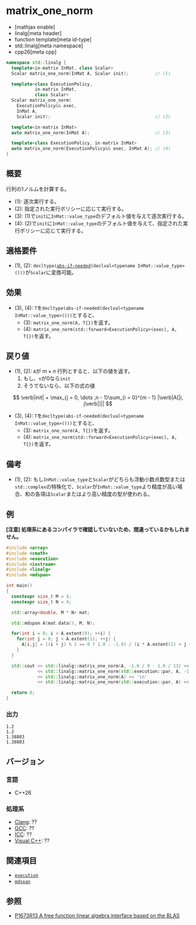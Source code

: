 # matrix_one_norm

* [mathjax enable]
* linalg[meta header]
* function template[meta id-type]
* std::linalg[meta namespace]
* cpp26[meta cpp]

```cpp
namespace std::linalg {
  template<in-matrix InMat, class Scalar>
  Scalar matrix_one_norm(InMat A, Scalar init);          // (1)

  template<class ExecutionPolicy,
           in-matrix InMat,
           class Scalar>
  Scalar matrix_one_norm(
    ExecutionPolicy&& exec,
    InMat A,
    Scalar init);                                        // (2)

  template<in-matrix InMat>
  auto matrix_one_norm(InMat A);                         // (3)

  template<class ExecutionPolicy, in-matrix InMat>
  auto matrix_one_norm(ExecutionPolicy&& exec, InMat A); // (4)
}
```


## 概要
行列の1ノルムを計算する。

- (1): 逐次実行する。
- (2): 指定された実行ポリシーに応じて実行する。
- (3): (1)で`init`に`InMat::value_type`のデフォルト値を与えて逐次実行する。
- (4): (2)で`init`に`InMat::value_type`のデフォルト値を与えて、指定された実行ポリシーに応じて実行する。


## 適格要件
- (1), (2): `decltype(`[`abs-if-needed`](abs-if-needed.md)`(declval<typename InMat::value_type>()))`が`Scalar`に変換可能。


## 効果
- (3), (4): `T`を`decltype(abs-if-needed(declval<typename InMat::value_type>()))`とすると、
  + (3): `matrix_one_norm(A, T{})`を返す。
  + (4): `matrix_one_norm(std::forward<ExecutionPolicy>(exec), A, T{})`を返す。


## 戻り値
- (1), (2): `A`が $m \times n$ 行列とすると、以下の値を返す。
  1. もし、`n`が0なら`init`
  2. そうでないなら、以下の式の値

$$
\verb|init| + \max_{j = 0, \dots ,n - 1}\sum_{i = 0}^{m - 1} |\verb|A[|i, j\verb|]||
$$

- (3), (4): `T`を`decltype(abs-if-needed(declval<typename InMat::value_type>()))`とすると、
  + (3): `matrix_one_norm(A, T{})`を返す。
  + (4): `matrix_one_norm(std::forward<ExecutionPolicy>(exec), A, T{})`を返す。


## 備考
- (1), (2): もし`InMat::value_type`と`Scalar`がどちらも浮動小数点数型または`std::complex`の特殊化で、`Scalar`が`InMat::value_type`より精度が高い場合、和の各項は`Scalar`またはより高い精度の型が使われる。


## 例
**[注意] 処理系にあるコンパイラで確認していないため、間違っているかもしれません。**

```cpp example
#include <array>
#include <cmath>
#include <execution>
#include <iostream>
#include <linalg>
#include <mdspan>

int main()
{
  constexpr size_t M = 4;
  constexpr size_t N = 4;

  std::array<double, M * N> mat;

  std::mdspan A(mat.data(), M, N);

  for(int i = 0; i < A.extent(0); ++i) {
    for(int j = 0; j < A.extent(1); ++j) {
      A[i,j] = ((i + j) % 2 == 0 ? 1.0 : -1.0) / (i * A.extent(1) + j + 1);
    }
  }

  std::cout << std::linalg::matrix_one_norm(A, -1.0 / 9 - 1.0 / 13) << '\n'
            << std::linalg::matrix_one_norm(std::execution::par, A, -1.0 / 9 - 1.0 / 13) << '\n'
            << std::linalg::matrix_one_norm(A) << '\n'
            << std::linalg::matrix_one_norm(std::execution::par, A) << '\n';

  return 0;
}
```


### 出力
```
1.2
1.2
1.38803
1.38803
```


## バージョン
### 言語
- C++26

### 処理系
- [Clang](/implementation.md#clang): ??
- [GCC](/implementation.md#gcc): ??
- [ICC](/implementation.md#icc): ??
- [Visual C++](/implementation.md#visual_cpp): ??


## 関連項目
- [`execution`](/reference/execution.md)
- [`mdspan`](/reference/mdspan.md)


## 参照
- [P1673R13 A free function linear algebra interface based on the BLAS](https://www.open-std.org/jtc1/sc22/wg21/docs/papers/2023/p1673r13.html)

